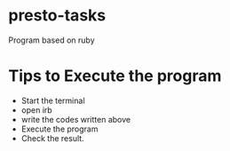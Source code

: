 # presto-tasks
Program based on ruby 
# Tips to Execute the program
* Start the terminal
* open irb
* write the codes written above
* Execute the program
* Check the result.
